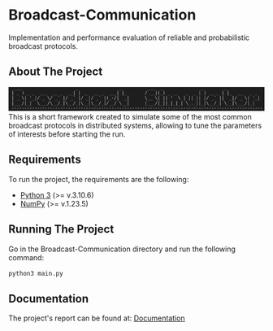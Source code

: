 # Broadcast-Communication
Implementation and performance evaluation of reliable and probabilistic broadcast protocols.

## About The Project
<img alt="logo" src="./Documentation/assets/screen_logo.png">
This is a short framework created to simulate some of the most common broadcast protocols in distributed systems,
allowing to tune the parameters of interests before starting the run.

## Requirements
To run the project, the requirements are the following:
- [Python 3](https://www.python.org/) (>= v.3.10.6)
- [NumPy](https://numpy.org/) (>= v.1.23.5)

## Running The Project
Go in the Broadcast-Communication directory and run the following command:
```bash
python3 main.py
```
## Documentation
The project's report can be found at: [Documentation](https://github.com/AngeloC99/Broadcast-Communication/tree/main/Documentation)
